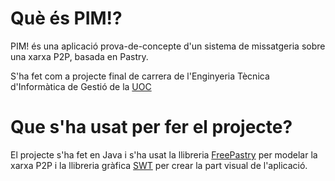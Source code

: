 # Què és PIM!? #

PIM! és una aplicació prova-de-concepte d'un sistema de missatgeria sobre una xarxa P2P, basada en Pastry.

S'ha fet com a projecte final de carrera de l'Enginyeria Tècnica d'Informàtica de Gestió de la [UOC](http://www.uoc.edu)

# Que s'ha usat per fer el projecte? #
El projecte s'ha fet en Java i s'ha usat la llibreria [FreePastry](http://www.freepastry.org) per modelar la xarxa P2P i la llibreria gràfica [SWT](http://www.eclipse.org/swt) per crear la part visual de l'aplicació.